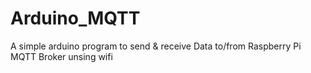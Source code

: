 # Arduino_MQTT
A simple arduino program to send &amp; receive Data to/from Raspberry Pi MQTT Broker unsing wifi
